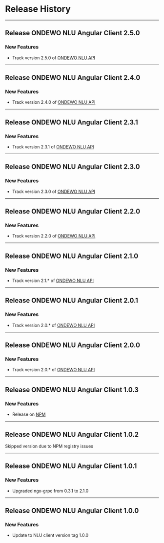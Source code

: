 # Release History
*****************
## Release ONDEWO NLU Angular Client 2.5.0
### New Features
* Track version 2.5.0 of [ONDEWO NLU API](https://github.com/ondewo/ondewo-nlu-api/releases)

***
## Release ONDEWO NLU Angular Client 2.4.0
### New Features
* Track version 2.4.0 of [ONDEWO NLU API](https://github.com/ondewo/ondewo-nlu-api/releases)

***
## Release ONDEWO NLU Angular Client 2.3.1

### New Features
* Track version 2.3.1 of [ONDEWO NLU API](https://github.com/ondewo/ondewo-nlu-api/releases)
***
## Release ONDEWO NLU Angular Client 2.3.0

### New Features
* Track version 2.3.0 of [ONDEWO NLU API](https://github.com/ondewo/ondewo-nlu-api/releases)

***
## Release ONDEWO NLU Angular Client 2.2.0

### New Features
* Track version 2.2.0 of [ONDEWO NLU API](https://github.com/ondewo/ondewo-nlu-api/releases)

***

## Release ONDEWO NLU Angular Client 2.1.0

### New Features
* Track version 2.1.* of [ONDEWO NLU API](https://github.com/ondewo/ondewo-nlu-api/releases)


***

## Release ONDEWO NLU Angular Client 2.0.1

### New Features
* Track version 2.0.* of [ONDEWO NLU API](https://github.com/ondewo/ondewo-nlu-api/releases)


***

## Release ONDEWO NLU Angular Client 2.0.0

### New Features
* Track version 2.0.* of [ONDEWO NLU API](https://github.com/ondewo/ondewo-nlu-api/releases)


***

## Release ONDEWO NLU Angular Client 1.0.3

### New Features
* Release on [NPM](https://www.npmjs.com/package/@ondewo/nlu-client-angular)

***

## Release ONDEWO NLU Angular Client 1.0.2

Skipped version due to NPM registry issues

***

## Release ONDEWO NLU Angular Client 1.0.1

### New Features
* Upgraded ngx-grpc from 0.3.1 to 2.1.0

***

## Release ONDEWO NLU Angular Client 1.0.0

### New Features
* Update to NLU client version tag 1.0.0

